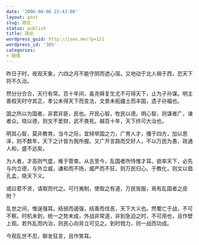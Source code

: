 ```yaml
---
date: '2006-08-06 22:43:00'
layout: post
slug: 政论
status: publish
title: 政论
wordpress_guid: http://jsms.me/?p=121
wordpress_id: '365'
categories:
- 随感
---
```


昨日子时，夜观天象，六四之月不能守阴而遮心宿。又地动于北人祸于西，恐天下将不久治。

然分分合合，天行有常。百十年间，虽尧舜复生尤不可得天下，止为子孙谋。明主善假天时守其正，孝公未得天下而变法，文景未拓疆土而丰国，遗子孙福也。

国之所以为国者，非君非臣，民也。开民心智，牧民以德。明心智，则谋者广，谏者众。晓以德，则文不爱财，武不畏死。越百十年，天下终可大治也。

明其心智，莫非教育。当今之际，宜倾举国之力，广育人才，播于四方，加以恩泽，则不数年，天下之计皆为我所握。又广开言路而交好人，不以万民为愚，政通人和，盛不远矣。

为人者，才高则气盛，难于管束。从古至今，乱国者所恃惟才耳。欲率天下，必先与内立德，与外立威，谦和而不扬，威严而不狂，则万民归心。于教化，则文以倡孔孟，晓天下义。

或曰君不贤，请取而代之。可行夷制，使取之有道，万民皆服，焉有乱国者之皮附？

乱世之间，惟逞强耳。结弱而遏强，结善而伐恶，天下大义也。然蜀亡于战，不可不察。时机未到，统一之势未成，外战非常道，非到急迫之时，不可用也，且作壁上观。若外乱而内治，则民心向背立可见之。到时戮力，则一战而功成。

今观乱世不忍，聊发狂言，且作笑耳。
